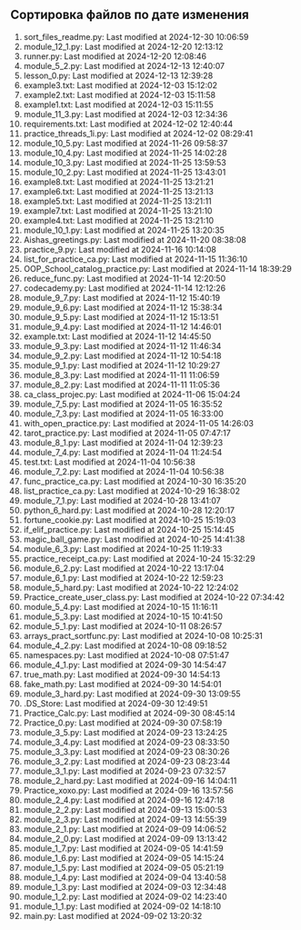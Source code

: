 ## Сортировка файлов по дате изменения

1. sort_files_readme.py: Last modified at 2024-12-30 10:06:59
2. module_12_1.py: Last modified at 2024-12-20 12:13:12
3. runner.py: Last modified at 2024-12-20 12:08:46
4. module_5_2.py: Last modified at 2024-12-13 12:40:07
5. lesson_0.py: Last modified at 2024-12-13 12:39:28
6. example3.txt: Last modified at 2024-12-03 15:12:02
7. example2.txt: Last modified at 2024-12-03 15:11:58
8. example1.txt: Last modified at 2024-12-03 15:11:55
9. module_11_3.py: Last modified at 2024-12-03 12:34:36
10. requirements.txt: Last modified at 2024-12-02 12:40:44
11. practice_threads_1i.py: Last modified at 2024-12-02 08:29:41
12. module_10_5.py: Last modified at 2024-11-26 09:58:37
13. module_10_4.py: Last modified at 2024-11-25 14:02:28
14. module_10_3.py: Last modified at 2024-11-25 13:59:53
15. module_10_2.py: Last modified at 2024-11-25 13:43:01
16. example8.txt: Last modified at 2024-11-25 13:21:21
17. example6.txt: Last modified at 2024-11-25 13:21:13
18. example5.txt: Last modified at 2024-11-25 13:21:11
19. example7.txt: Last modified at 2024-11-25 13:21:10
20. example4.txt: Last modified at 2024-11-25 13:21:10
21. module_10_1.py: Last modified at 2024-11-25 13:20:35
22. Aishas_greetings.py: Last modified at 2024-11-20 08:38:08
23. practice_9.py: Last modified at 2024-11-16 10:14:08
24. list_for_practice_ca.py: Last modified at 2024-11-15 11:36:10
25. OOP_School_catalog_practice.py: Last modified at 2024-11-14 18:39:29
26. reduce_func.py: Last modified at 2024-11-14 12:20:50
27. codecademy.py: Last modified at 2024-11-14 12:12:26
28. module_9_7.py: Last modified at 2024-11-12 15:40:19
29. module_9_6.py: Last modified at 2024-11-12 15:38:34
30. module_9_5.py: Last modified at 2024-11-12 15:13:51
31. module_9_4.py: Last modified at 2024-11-12 14:46:01
32. example.txt: Last modified at 2024-11-12 14:45:50
33. module_9_3.py: Last modified at 2024-11-12 11:46:34
34. module_9_2.py: Last modified at 2024-11-12 10:54:18
35. module_9_1.py: Last modified at 2024-11-12 10:29:27
36. module_8_3.py: Last modified at 2024-11-11 11:06:59
37. module_8_2.py: Last modified at 2024-11-11 11:05:36
38. ca_class_projec.py: Last modified at 2024-11-06 15:04:24
39. module_7_5.py: Last modified at 2024-11-05 16:35:52
40. module_7_3.py: Last modified at 2024-11-05 16:33:00
41. with_open_practice.py: Last modified at 2024-11-05 14:26:03
42. tarot_practice.py: Last modified at 2024-11-05 07:47:17
43. module_8_1.py: Last modified at 2024-11-04 12:39:23
44. module_7_4.py: Last modified at 2024-11-04 11:24:54
45. test.txt: Last modified at 2024-11-04 10:56:38
46. module_7_2.py: Last modified at 2024-11-04 10:56:38
47. func_practice_ca.py: Last modified at 2024-10-30 16:35:20
48. list_practice_ca.py: Last modified at 2024-10-29 16:38:02
49. module_7_1.py: Last modified at 2024-10-28 13:41:07
50. python_6_hard.py: Last modified at 2024-10-28 12:20:17
51. fortune_cookie.py: Last modified at 2024-10-25 15:19:03
52. if_elif_practice.py: Last modified at 2024-10-25 15:14:45
53. magic_ball_game.py: Last modified at 2024-10-25 14:41:38
54. module_6_3.py: Last modified at 2024-10-25 11:19:33
55. practice_receipt_ca.py: Last modified at 2024-10-24 15:32:29
56. module_6_2.py: Last modified at 2024-10-22 13:17:04
57. module_6_1.py: Last modified at 2024-10-22 12:59:23
58. module_5_hard.py: Last modified at 2024-10-22 12:24:02
59. Practice_create_user_class.py: Last modified at 2024-10-22 07:34:42
60. module_5_4.py: Last modified at 2024-10-15 11:16:11
61. module_5_3.py: Last modified at 2024-10-15 10:41:50
62. module_5_1.py: Last modified at 2024-10-11 08:26:57
63. arrays_pract_sortfunc.py: Last modified at 2024-10-08 10:25:31
64. module_4_2.py: Last modified at 2024-10-08 09:18:52
65. namespaces.py: Last modified at 2024-10-08 07:51:47
66. module_4_1.py: Last modified at 2024-09-30 14:54:47
67. true_math.py: Last modified at 2024-09-30 14:54:13
68. fake_math.py: Last modified at 2024-09-30 14:54:01
69. module_3_hard.py: Last modified at 2024-09-30 13:09:55
70. .DS_Store: Last modified at 2024-09-30 12:49:51
71. Practice_Calc.py: Last modified at 2024-09-30 08:45:14
72. Practice_0.py: Last modified at 2024-09-30 07:58:19
73. module_3_5.py: Last modified at 2024-09-23 13:24:25
74. module_3_4.py: Last modified at 2024-09-23 08:33:50
75. module_3_3.py: Last modified at 2024-09-23 08:30:26
76. module_3_2.py: Last modified at 2024-09-23 08:23:44
77. module_3_1.py: Last modified at 2024-09-23 07:32:57
78. module_2_hard.py: Last modified at 2024-09-16 14:04:11
79. Practice_xoxo.py: Last modified at 2024-09-16 13:57:56
80. module_2_4.py: Last modified at 2024-09-16 12:47:18
81. module_2_2.py: Last modified at 2024-09-13 15:00:53
82. module_2_3.py: Last modified at 2024-09-13 14:55:39
83. module_2_1.py: Last modified at 2024-09-09 14:06:52
84. module_2_0.py: Last modified at 2024-09-09 13:13:42
85. module_1_7.py: Last modified at 2024-09-05 14:41:59
86. module_1_6.py: Last modified at 2024-09-05 14:15:24
87. module_1_5.py: Last modified at 2024-09-05 05:21:19
88. module_1_4.py: Last modified at 2024-09-04 13:40:58
89. module_1_3.py: Last modified at 2024-09-03 12:34:48
90. module_1_2.py: Last modified at 2024-09-02 14:23:40
91. module_1_1.py: Last modified at 2024-09-02 14:18:10
92. main.py: Last modified at 2024-09-02 13:20:32

